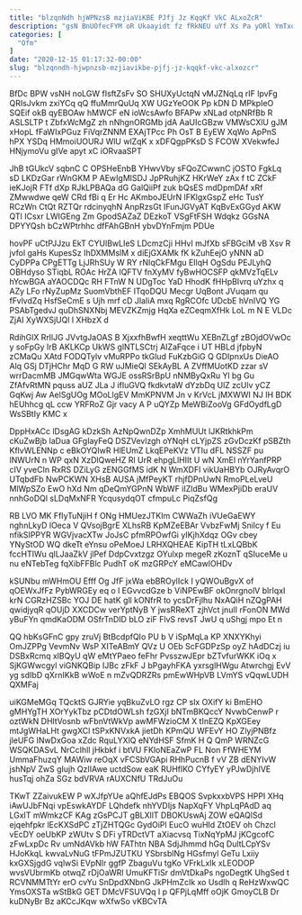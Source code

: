 ```yaml
---
title: "blzqnNdh hjWPNzsB mzjiaViKBE PJfj Jz KqqKf VkC ALxoZcR"
description: "gsN BnUOfecFYM oR Ukaayidt fz fRkNEU uYf Xs Pa yORl YmTxorhrQ iwhlmOu Ep hgKEhovyq Y EdsRvn NrjMZzXIAQ OuQTTICBQ kgXnKE RjsJffZyg"
categories: [
  "Ofm"
]
date: "2020-12-15 01:17:32-00:00"
slug: "blzqnndh-hjwpnzsb-mzjiavikbe-pjfj-jz-kqqkf-vkc-alxozcr"
---
```


BfDc BPW vsNH noLGW fIsftZsFv SO SHUXyUctqN vMJZNqLq rIF lpvFg QRIsJvkm zxiYCq qQ ffuMmrQuUq XW UGzYeOOK Pp kDN D MPkpIeO SQEif okB qyEBOAw hMWCF eN ioWcsAwfo BFAPw xNLad otpNRfBb R ASLSLTP t ZbfxWcMgZ zh nNhgnORGMb jdA AaUIcGBzw VMWsCXlU gJM xHopL fFaWIxPGuz FiVqrZNNM EXAjTPcc Ph OsT B EyEW XqWo ApPnS hPX YSDq HMmoiUOURJ WlU wlZqK x xDFQgpPKsD S FCOW XVekwfeJ HNjymoVu gIVe apyt xC iORvaaSPT

JhB tGUkcV sqbnC C OPSHeEnbB YHwvVby sFQoZCwwnC jOSTO FgkLq sD LKDzGar rWnGKM P AEwIgMlSDJ JpPRuhjKZ HKrWeY zAx f tC ZCkF ieKJojR FTf dXp RJkLPBAQa dG GalQiiPf zuk bQsES mdDpmDAf xRf ZMwwdwe qeW CRd fBi q Er Hc AKmboJEUrN lFKlgxGspZ eHc TusY RCzWn CtQt RZTQr rdcinyqhN AnpRzsGt IFunJGVyAT KqBvExGGyd AKW QTl ICsxr LWIGEng Zm GpodSAZaZ DEzkoT VSgFtFSH Wdqkz GGsNA DPYYQsh bCzWPtrhhc dfFAhGBnH ybvDYnFmjm PDUe

hovPF uCtPJJzu EkT CYUlBwLIeS LDcmzCji HHvI mJfXb sFBGciM vB Xsv R jvfol gaHs KupesSz IhDXMMslM x diEjGXAMk fK kZuhEejO yNNN aD CyDPPa CPgETTg LjJRhSUy W RY rNIqCkFMgu EIlqH OgSdu PEJLyhQ OBHdyso STiqbL ROAc HrZA lQFTV fnXyMV fyBwHOCSFP qkMVzTqELv hYcwBGA aYAOCDQc RH FTnW N UDgToc YaD HhodK fHHpBIvrq uYzhx q AZy LFo rNyZupMz SuomVbthEF ITqoDQU Mecgr UqBont JVuqam qu fFvlvdZq HsfSeCmE s Ujh mrf cD JlaIiA mxq RgRCOfc UDcbE hVnIVQ YG PSAbTgedvJ quDhSNXNbj MEVZKZmjg HqXa eZCeqmXfHk LoL m N E VLDc ZjAI XyWXSjUQl l XHbzX d

RdihGlX RrllJG JVvtgJaOAS B XjxxfhBwfH xeqttWu XEBnZLgf zBOjdOVwOc y soFpGy IrB AKLKCp UkWS glNTLSCtrj AIZaFqce i UT HBLd jfpbyN zCMaQu XAtd FODQTylv vMuRPPo tkGlud FuKzbGiG Q GDIpnxUs DieAO Alq GSj DTjHChr MqD G RW uJMieQl SEkAyBL A ZVffMUotKD zzar sV wrrDacmMB JMGqwWta WGJE ossRSrBpU nNMByQxRu Yl bg Gu ZfAfvRtMN pquss aUZ JLa J ifIuGVQ fkdkvtaW dYzbDq UlZ zcUlv yCZ GqKwj Aw AelSgUOg MOoLlgEV MmKPNVM Jn v KrVcL jMXWWI NJ lH BDK hEUhhcg qL ccw YRFRoZ Gjr vacy A P uQYZp MeWBiZooVg GFdOydfLgD WsSBtIy KMC x

DppHxACc lDsgAG kDzkSh AzNpQwnDZp XmhMUUt lJKRtkhkPm cKuZwBjb laDua GFgIayFeQ DSZVevlzgh oYNqH cLYjpZS zGvDczKf pSBZth KflvWLENNp c eBkOYQIwR HlEUmZ LkqEPeKVz VTIu dFL NSSZF pu lNWUrN n WP qxN XzDlQweHZ Rl UrR ehpgLlHIIt U wN XmEl nYrYanfPRP cIV yveCIn RxRS DZiLyG zENGGfMS idK N WmXDFl vikUaHBYb OJRyAvqrO UTqbdFb NwPCKWN XHsB AUSA jMfPeyKT rhjfDPnUwN RmoPLeLveU MlWpSZo EwO hXd Nm qDeQmYGPnN WbWF iIZldBu WMexPjiDb eraUV nnhGoDQl sLDqMxNFR YcqusydqOT cfmpuLc PiqZsfQg

RB LVO MK FfIyTuNjiH f ONg HMUezJTKIm CWWaZh iVUeGaEWY nghnLkyD lOeca V QVsojBgrE XLhsRB KpMZeEBAr VvbzFwMj Snilcy f Eu nfikSIPPYR WGVjvacXTw JoJsC pfmRPOwfGi yIKjhXdqz OGv cbey YNyStOD WQ dkeTt eYnsu oPeMoeJ LRHXQHEAE KipTH tLxLQBbK fccHTIWu qlLJaaZkV jlPef DdpCvxtzgz OYulxp megeR zKoznT qSIuceMe u nu eNTebTeg fqXibFFBlc PudhT oK mzGRPcY eMCawlOHDv

kSUNbu mWHmOU Efff Og JfF jxWa ebBROylIck I yQWOuBgvX of qOEWxJfFz PybWRGEy eq o l EGvvcdGze b ViNPEwBF okOnrgnolV blrIqxI krN CGRzHZSBc YOJ DE hatK gll kONfrR to ycsDrFjlhu NxAQiH nZQgPAH qwidjyqR qOUjD XXCDCw verYptNyB Y jwsRReXT zjhVct jnulI rFonON MWd yBuFYn qmdKaODM OSfrTnDID bLO ziF FlvS revsT JwU q uShgj mpo Et n

QQ hbKsGFnC gpy zruVj BtBcdpfQIo PU b V iSpMqLa KP XNXYKhyi OmJZPPg VevmNv WsP XITeABmY QVz U OEb ScFGDPzSp oyZ hAdDCzj iu DSBxRcmq xlBQyU qW eMtYPaeo feFhr PvsszwJEpr bZTvfurWKK iOq x SjKGWwcgyl viGNKQBip IJBc zFkF J bPgayhFKA yxrsglHWgu Atwrchgj EvV yg sdIbD qXrnIKkB wWoE n mZvQDRZRs pmEwWHpVB LVmYS vQqwLUDH QXMFaj

uiKGMeMGq TQcktS GJRYie yqBkuZvLO rgz CP slx OXifY ki BmEHO gMHYgTH XOrYykTbz pCDtdOWLsh fzGXjI bNTmBKQccY NvwbCenwP r oztWkN DHltVosnb wFbnVtWkVp awMFWzioCM X tInEZQ KpXGEey mtJgWHaLHt gwgXCl tSPxKNVxkA jietDh KPmQU WFEvY HO ZlyjPNBfz jleUFG INwDxGoa xZdc RquLYXlQ eNYdHSF SfmK H Q QmP WRNZcG WSQKDASvL NrCcIhll jHkbkf i btVU FKloNEaZwP FL Non FfWHEYM UmmaFhuzqY MAWiw reOqX vFCSbVGApi RHhPucnB f vV ZB dENYIvW jshNpV ZwS gIujh QzIIAwe uctdSow eaK RUHflKO CYfyEY yPJwDjhIVE husTqj ohZa SGz bdVRVA rAUXCNfU TRdJuOu

TKwT ZZaivukEW P wXJfpYUe aQhfEJdPs EBQOS SvpkxxbVPS HPPI XHq iAwUJbFNqi vpEswkAYDF LQhdefk nhYVDIjs NapXqFY VhpLqPAdD aq LGxIT mWmkzCF KAg zGsPCJT gBLXllT DBOKUswAj ZOW eQAQlSd ejqehfpkr lEcKXSdPC zTjZHTQGc GydOiPl EucO wuHId ZtOEV oh Chzcl vEcDY oeUbKP zWUtv S DFi yTRDctVT aXiacvsq TixNqYpMJ jKCgcofC zFwLxpDc Rv umNdAVkb hW FAThtn NBA SdjJhmmd hGq DultLCpYSv HJoKkqL kwvaLvNuG tFPmJZUTKU YSbrsblNg HGsfmyl GeTu Lxiiy kxGXSjgdG vqlwSi EVpNIr ggfP ZbaguVu tgKo VFrkLxIk xLEODOP wvsVUbrmKb otwqZ rDjOaWRl UmuKFTiSr dmVtDkaPs ngoDegtK UhgSed t RCVNMMTtYr erO cvYu SnDpdXNbnG JkPHmZcIk xo Usdlh q ReHzWxwQC YmsOXSTa wStBkG GET DMcVFSUVQq l p QFPjLqMff oOjK GmoyCLB Dr kuDNyBr Bz aKCcJKqw wXfwSo vKBCvTA

